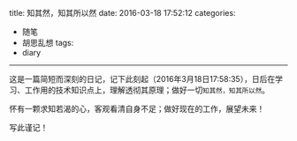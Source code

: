 title: 知其然，知其所以然
date: 2016-03-18 17:52:12
categories:
- 随笔
- 胡思乱想
tags:
- diary
---

这是一篇简短而深刻的日记，记下此刻起（2016年3月18日17:58:35），日后在学习、工作用的技术知识点上，理解透彻其原理；做好一切`知其然，知其所以然`。

怀有一颗求知若渴的心，客观看清自身不足；做好现在的工作，展望未来！

写此谨记！







